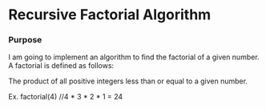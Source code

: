 # Recursive Factorial Algorithm

### Purpose
I am going to implement an algorithm to find the factorial of a given number. A factorial is defined as follows:

The product of all positive integers less than or equal to a given number.

Ex. factorial(4) //4 * 3 * 2 * 1 = 24